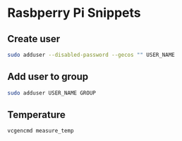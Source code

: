 # Rasbperry Pi Snippets

## Create user

```sh
sudo adduser --disabled-password --gecos "" USER_NAME
```

## Add user to group

```sh
sudo adduser USER_NAME GROUP
```

## Temperature

```sh
vcgencmd measure_temp
```
